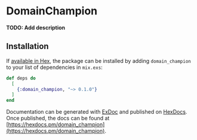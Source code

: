# DomainChampion

**TODO: Add description**

## Installation

If [available in Hex](https://hex.pm/docs/publish), the package can be installed
by adding `domain_champion` to your list of dependencies in `mix.exs`:

```elixir
def deps do
  [
    {:domain_champion, "~> 0.1.0"}
  ]
end
```

Documentation can be generated with [ExDoc](https://github.com/elixir-lang/ex_doc)
and published on [HexDocs](https://hexdocs.pm). Once published, the docs can
be found at [https://hexdocs.pm/domain_champion](https://hexdocs.pm/domain_champion).

